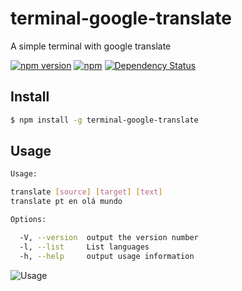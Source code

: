 # terminal-google-translate

A simple terminal with google translate

[![npm version](https://badge.fury.io/js/terminal-google-translate.svg)](https://badge.fury.io/js/terminal-google-translate)
[![npm](https://img.shields.io/npm/dt/terminal-google-translate.svg)](https://www.npmjs.com/package/terminal-google-translate)
[![Dependency Status](https://david-dm.org/danielrohers/terminal-google-translate/status.svg)](https://david-dm.org/danielrohers/terminal-google-translate#info=dependencies)

Install
-------
```bash
$ npm install -g terminal-google-translate
```

Usage
-----
```bash
Usage:

translate [source] [target] [text]
translate pt en olá mundo

Options:

  -V, --version  output the version number
  -l, --list     List languages
  -h, --help     output usage information
```

![Usage](https://github.com/danielrohers/terminal-google-translate/blob/master/tty.gif)
